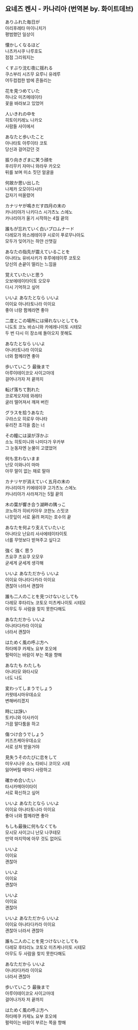 ## 요네즈 켄시 - 카나리아 (번역본 by. 화이트데브)

ありふれた毎日が  
아리후레타 마이니치가  
평범했던 일상이  
  
懐かしくなるほど  
나츠카시쿠 나루호도  
점점 그리워지는  
  
くすぶり沈む夜に揺れる  
쿠스부리 시즈무 요루니 유레루  
어두컴컴한 밤에 흔들리는  
  
花を見つめていた  
하나오 미츠메테이타  
꽃을 바라보고 있었어  
  
人いきれの中を  
히토이키레노 나카오  
사람들 사이에서  
  
あなたと歩いたこと  
아나타토 아루이타 코토  
당신과 걸어갔던 것  
  
振り向きざまに笑う顔を  
후리무키 자마니 와라우 카오오  
뒤를 보며 미소 짓던 얼굴을  
  
何故か思い出した  
나제카 오모이다시타  
갑자기 떠올렸어  
  
カナリヤが鳴きだす四月の末の  
카나리야가 나키다스 시가츠노 스에노  
카나리아가 울기 시작하는 4월 끝의  
  
誰もが忘れていく白いプロムナード  
다레모가 와스레테이쿠 시로이 푸로무나아도  
모두가 잊어가는 하얀 산챗길  
  
あなたの指先が震えていることを  
아나타노 유비사키가 후루에테이루 코토오  
당신의 손끝이 떨리는 느낌을  
  
覚えていたいと思う  
오보에테이타이토 오모우  
다시 기억하고 싶어  
  
いいよ あなたとなら いいよ  
이이요 아나타토나라 이이요  
좋아 너랑 함께라면 좋아  
  
二度とこの場所には帰れないとしても  
니도토 코노 바쇼니와 카에레나이토 시테모  
두 번 다시 이 장소에 돌아오지 못해도  
  
あなたとなら いいよ  
아나타토나라 이이요  
너와 함께라면 좋아  
  
歩いていこう 最後まで  
아루이테이코오 사이고마데  
걸어나가자 저 끝까지  
  
転げ落ちて割れた  
코로게오치테 와레타  
굴러 떨어져서 깨져 버린  
  
グラスを拾うあなた  
구라스오 히로우 아나타  
유리잔 조각을 줍는 너  
  
その瞳には涙が浮かぶ  
소노 히토미니와 나미다가 우카부  
그 눈동자엔 눈물이 고였었어  
  
何も言わないまま  
난모 이와나이 마마  
아무 말이 없는 채로 말야  
  
カナリヤが消えていく五月の末の  
카나리야가 키에테이쿠 고가츠노 스에노  
카나리아가 사라져가는 5월 끝의  
  
木の葉が響き合う湖畔の隅っこ  
코노하가 히비키아우 코한노 스밋코  
나뭇잎이 서로 울려 퍼지는 호수의 끝  
  
あなたを何より支えていたいと  
아나타오 난요리 사사에테이타이토  
너를 무엇보다 받쳐주고 싶다고  
  
強く 強く 思う  
츠요쿠 츠요쿠 오모우  
굳세게 굳세게 생각해  
  
いいよ あなただから いいよ  
이이요 아나타다카라 이이요  
괜찮아 너라서 괜찮아  
  
誰も二人のことを見つけないとしても  
다레모 후타리노 코토오 미츠케나이토 시테모  
아무도 두 사람을 찾지 못한다해도  
  
あなただから いいよ  
아나타다카라 이이요  
너라서 괜찮아  
  
はためく風の呼ぶ方へ  
하타메쿠 카제노 요부 호오에  
펄럭이는 바람이 부는 쪽을 향해  
  
あなたも わたしも  
아나타모 와타시모  
너도 나도  
  
変わってしまうでしょう  
카왓테시마우데쇼오  
변해버리겠지  
  
時には諍い  
토키니와 이사카이  
가끔 말다툼을 하고  
  
傷つけ合うでしょう  
키즈츠케아우데쇼오  
서로 상처 받을거야  
  
見失うそのたびに恋をして  
미우시나우 소노 타비니 코이오 시테  
잃어버릴 때마다 사랑하고  
  
確かめ合いたい  
타시카메아이타이  
서로 확신하고 싶어  
  
いいよ あなたとなら いいよ  
이이요 아나타토나라 이이요  
좋아 너와 함께라면 좋아  
  
もしも最後に何もなくても  
모시모 사이고니 난모 나쿠테모  
만약 마지막에 아무 것도 없어도  
  
いいよ  
이이요  
괜찮아  
  
いいよ  
이이요  
괜찮아  
  
いいよ  
이이요  
괜찮아  
  
いいよ あなただから いいよ  
이이요 아나타다카라 이이요  
괜찮아 너라서 괜찮아  
  
誰も二人のことを見つけないとしても  
다레모 후타리노 코토오 미츠케나이토 시테모  
아무도 두 사람을 찾지 못한다해도  
  
あなただから いいよ  
아나타다카라 이이요  
너라서 괜찮아  
  
歩いていこう 最後まで  
아루이테이코오 사이고마데  
걸어나가자 저 끝까지  
  
はためく風の呼ぶ方へ  
하타메쿠 카제노 요부 호오에  
펄럭이는 바람이 부르는 쪽을 향해  
